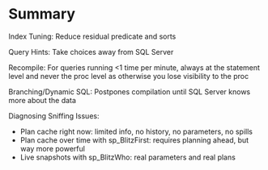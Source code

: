 # Summary

Index Tuning: Reduce residual predicate and sorts

Query Hints: Take choices away from SQL Server

Recompile: For queries running <1 time per minute, always at the statement level and never the proc level as otherwise you lose visibility to the proc

Branching/Dynamic SQL: Postpones compilation until SQL Server knows more about the data



Diagnosing Sniffing Issues:

* Plan cache right now: limited info, no history, no parameters, no spills
* Plan cache over time with sp\_BlitzFirst: requires planning ahead, but way more powerful
* Live snapshots with sp\_BlitzWho: real parameters and real plans

